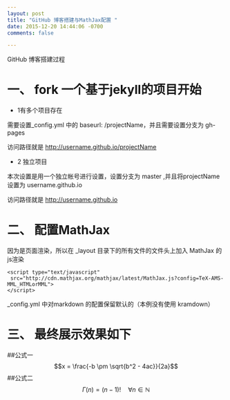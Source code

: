 ```yaml
---
layout: post
title: "GitHub 博客搭建与MathJax配置 "
date: 2015-12-20 14:44:06 -0700
comments: false

---
```

 
GitHub  博客搭建过程



# 一、 fork 一个基于jekyll的项目开始

+ 1有多个项目存在

需要设置_config.yml  中的 baseurl: /projectName，并且需要设置分支为 gh-pages

访问路径就是 http://username.github.io/projectName

+ 2 独立项目 

本次设置是用一个独立帐号进行设置，设置分支为 master ,并且将projectName设置为 username.github.io

访问路径就是 http://username.github.io



# 二、 配置MathJax 

因为是页面渲染，所以在 _layout 目录下的所有文件的文件头上加入  MathJax 的js渲染

```
<script type="text/javascript"
 src="http://cdn.mathjax.org/mathjax/latest/MathJax.js?config=TeX-AMS-MML_HTMLorMML">
</script>

```

_config.yml 中对markdown 的配置保留默认的（本例没有使用 kramdown）

#  三、 最终展示效果如下



##公式一
$$x = \frac{-b \pm \sqrt{b^2 - 4ac}}{2a}$$
##公式二
$$\Gamma(n) = (n-1)!\quad\forall n\in\mathbb N$$

